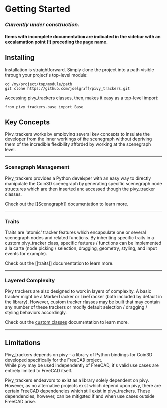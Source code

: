 # Getting Started

### _Currently under construction._  
#### Items with incomplete documentation are indicated in the sidebar with an excalamation point (!) preceding the page name.

## Installing

Installation is straightforward.  Simply clone the project into a path visible through your project's top-level module:

    cd /my/project/top/module/path
    git clone https://github.com/joelgraff/pivy_trackers.git

Accessing pivy_trackers classes, then, makes it easy as a top-level import:

    from pivy_trackers.base import Base

## Key Concepts

Pivy_trackers works by employing several key concepts to insulate the developer from the inner workings of the scenegraph without depriving them of the incredible flexibility afforded by working at the scenegraph level.
***
### Scenegraph Management
Pivy_trackers provides a Python developer with an easy way to directly manipulate the Coin3D scenegraph by generating specific scenegraph node structures which are then inserted and accessed though the pivy_tracker classes.

Check out the [[Scenegraph]] documentation to learn more.
***
### Traits

Traits are 'atomic' tracker features which encapsulate one or several scenegraph nodes and related functions.  By inheriting specific traits in a custom pivy_tracker class, specific features / functions can be implemented a la carte (node picking / selection, dragging, geometry, styling, and input events for example).

Check out the [[traits]] documentation to learn more.
***
### Layered Complexity

Pivy trackers are also designed to work in layers of complexity.  A basic tracker might be a MarkerTracker or LineTracker (both included by default in the library).  However, custom tracker classes may be built that may contain any number of these trackers or modify default selection / dragging / styling behaviors accordingly.  

Check out the [custom classes](Customizing) documentation to learn more.
***
## Limitations

Pivy_trackers depends on pivy - a library of Python bindings for Coin3D developed specifically for the FreeCAD project.  
While pivy may be used independently of FreeCAD, it's valid use cases are entirely limited to FreeCAD itself.  

Pivy_trackers endeavors to exist as a library solely dependent on pivy.  However, as no alternative projects exist which depend upon pivy, there are certain FreeCAD dependencies which still exist in pivy_trackers.  These dependencies, however, can be mitigated if and when use cases outside FreeCAD arise.